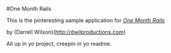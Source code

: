 #One Month Rails

This is the pinteresting sample application for 
[*One Month Rails*](http://onemonthrails.com)

by (Darrell Wilson)(http://dwilproductions.com)

All up in yo project, creepin in yo readme.